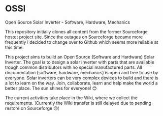 # OSSI
Open Source Solar Inverter - Software, Hardware, Mechanics

This repository initially clones all content from the former Sourceforge hostet project site. Since the outages on Sourceforge became more frequently I decided to change over to Github which seems more reliable at this time.

This project aims to build an Open Source (Software and Hardware) Solar Inverter.
The goal is to design a solar inverter with parts that are available trough common distributors with no special manufactured parts.
All documentation (software, hardware, mechanics) is open and free to use by everyone.
Solar inverters can be very complex devices to build and there is a lot to learn on the way.
Join, collaborate, learn and help make the world a better place.
The sun shines for everyone! 😊

The current activities take place in the Wiki, where we collect the requirements.
(Currently the Wiki transfer is still delayed due to pending restore on Sourceforge  	☹)
